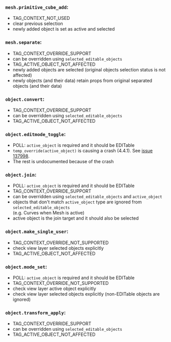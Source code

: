 ### `mesh.primitive_cube_add`:
* TAG_CONTEXT_NOT_USED
* clear previous selection
* newly added object is set as active and selected

### `mesh.separate`:

* TAG_CONTEXT_OVERRIDE_SUPPORT
* can be overridden using `selected_editable_objects`
* TAG_ACTIVE_OBJECT_NOT_AFFECTED
* newly added objects are selected (original objects selection status is not affected)
* newly objects (and their data) retain props from original separated objects (and their data)

### `object.convert`:

* TAG_CONTEXT_OVERRIDE_SUPPORT
* can be overridden using `selected_editable_objects`
* TAG_ACTIVE_OBJECT_NOT_AFFECTED

### `object.editmode_toggle`:

* POLL: `active_object` is required and it should be EDITable
* `temp_override(active_object)` is causing a crash (4.4.1). See [issue 137998](https://projects.blender.org/blender/blender/issues/137998).
* The rest is undocumented because of the crash

### `object.join`:

* POLL: `active_object` is required and it should be EDITable
* TAG_CONTEXT_OVERRIDE_SUPPORT
* can be overridden using `selected_editable_objects` and `active_object`
* objects that don't match `active_object` type are ignored from `selected_editable_objects`  
(e.g. Curves when Mesh is active)
* active object is the join target and it should also be selected

### `object.make_single_user`:

* TAG_CONTEXT_OVERRIDE_NOT_SUPPORTED
* check view layer selected objects explicitly
* TAG_ACTIVE_OBJECT_NOT_AFFECTED

### `object.mode_set`:

* POLL: `active_object` is required and it should be EDITable
* TAG_CONTEXT_OVERRIDE_NOT_SUPPORTED
* check view layer active object explicitly
* check view layer selected objects explicitly (non-EDITable objects are ignored)

### `object.transform_apply`:

* TAG_CONTEXT_OVERRIDE_SUPPORT
* can be overridden using `selected_editable_objects`
* TAG_ACTIVE_OBJECT_NOT_AFFECTED
